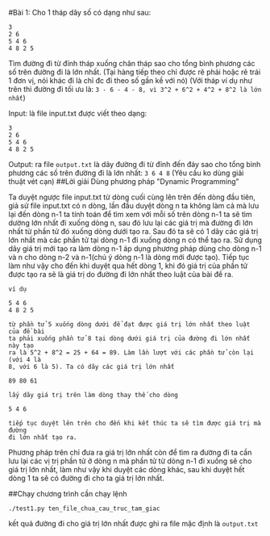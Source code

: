 #Bài 1: Cho 1 tháp dãy số có dạng như sau:
```
3
2 6
5 4 6
4 8 2 5
```

Tìm đường đi từ đỉnh tháp xuống chân tháp sao cho tổng bình phương các số trên đường đi là lớn nhất. (Tại hàng tiếp theo chỉ được rẽ phải hoặc rẽ trái 1 đơn vị, nói khác đi là chỉ đc đi theo số gần kề với nó)
(Với tháp ví dụ như trên thì đường đi tối ưu là: `3 - 6 - 4 - 8, vì 3^2 + 6^2 + 4^2 + 8^2 là lớn nhất`)

Input: là file input.txt được viết theo dạng:
```
3
2 6
5 4 6
4 8 2 5
```

Output: ra file `output.txt` là dãy đường đi từ đỉnh đến đáy sao cho tổng bình phương các số trên đường đi là lớn nhất:
`3 6 4 8`
(Yêu cầu ko dùng giải thuật vét cạn)
##Lời giải
Dùng phương pháp "Dynamic Programming"

Ta duyệt ngược file input.txt từ dòng cuối cùng lên trên đến dòng đầu tiên,
giả sử file input.txt có n dòng, lần đầu duyệt dòng n ta không làm cả mà lưu lại
đến dòng n-1 ta tính toán để tìm xem với mỗi số trên dòng n-1 ta sẽ tìm dường
lớn nhất đi xuống dòng n, sau đó lưu lại các giá trị mà đường đi lớn nhất từ phần tử
đó xuống dòng dưới tạo ra. Sau đó ta sẽ có 1 dãy các giá trị lớn nhất mà các phần
tử tại dòng n-1 đi xuống dòng n có thể tạo ra. Sử dụng dãy giá trị mới tạo ra làm
dòng n-1 áp dụng phương pháp dùng cho dòng n-1 và n cho dòng n-2 và n-1(chú ý
dòng n-1 là dòng mới được tạo). Tiếp tục làm như vậy cho đến khi duyệt qua hết
dòng 1, khi đó giá trị của phần tử được tạo ra sẽ là giá trị do đường đi lớn nhất
theo luật của bài đề ra. 
```
ví dụ

5 4 6
4 8 2 5

từ phần tử 5 xuống dòng dưới để đạt được giá trị lớn nhất theo luật của đề bài
ta phải xuống phần tử 8 tại dòng dưới giá trị của đường đi lớn nhất này tạo
ra là 5^2 + 8^2 = 25 + 64 = 89. Làm lần lượt với các phần tử còn lại (với 4 là
8, với 6 là 5). Ta có dãy các giá trị lớn nhất

89 80 61

lấy dãy giá trị trên làm dòng thay thế cho dòng

5 4 6

tiếp tục duyệt lên trên cho đến khi kết thúc ta sẽ tìm được giá trị mà đường
đi lớn nhất tạo ra.
```

Phương pháp trên chỉ đưa ra giá trị lớn nhất còn để tìm ra đường đi ta cần lưu
lại các vị trị phần tử ở dòng n mà phần tử từ dòng n-1 đi xuống sẽ cho giá trị
lớn nhất, làm như vậy khi duyệt các dòng khác, sau khi duyệt hết dòng 1 ta sẽ
có đường đi cho ta giá trị lớn nhất.

##Chạy chương trình
cần chạy lệnh
```
./test1.py ten_file_chua_cau_truc_tam_giac
```

kết quả đường đi cho giá trị lớn nhất được ghi ra file mặc định là `output.txt`

